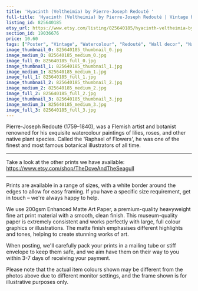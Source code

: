 ```yaml
---
title: 'Hyacinth (Veltheimia) by Pierre-Joseph Redouté '
full-title: 'Hyacinth (Veltheimia) by Pierre-Joseph Redouté | Vintage botanical flowering plant illustration | Art print for nature lovers'
listing_id: 825640185
etsy_url: https://www.etsy.com/listing/825640185/hyacinth-veltheimia-by-pierre-joseph?utm_source=site&utm_medium=api&utm_campaign=api
section_id: 19036676
price: 10.60
tags: ["Poster", "Vintage", "Watercolour", "Redouté", "Wall decor", "Nature", "Botanical print", "Plant lovers gift", "Plant illustration", "Cottage decor", "Flower art print", "Cottage", "Veltheimia"]
image_thumbnail_0: 825640185_thumbnail_0.jpg
image_medium_0: 825640185_medium_0.jpg
image_full_0: 825640185_full_0.jpg
image_thumbnail_1: 825640185_thumbnail_1.jpg
image_medium_1: 825640185_medium_1.jpg
image_full_1: 825640185_full_1.jpg
image_thumbnail_2: 825640185_thumbnail_2.jpg
image_medium_2: 825640185_medium_2.jpg
image_full_2: 825640185_full_2.jpg
image_thumbnail_3: 825640185_thumbnail_3.jpg
image_medium_3: 825640185_medium_3.jpg
image_full_3: 825640185_full_3.jpg
---
```

Pierre-Joseph Redouté (1759–1840), was a Flemish artist and botanist renowned for his exquisite watercolour paintings of lilies, roses, and other native plant species. Called the &#39;Raphael of Flowers&#39;, he was one of the finest and most famous botanical illustrators of all time. 

---

Take a look at the other prints we have available:
https://www.etsy.com/shop/TheDoveAndTheSeagull

----

Prints are available in a range of sizes, with a white border around the edges to allow for easy framing. If you have a specific size requirement, get in touch – we&#39;re always happy to help.

We use 200gsm Enhanced Matte Art Paper, a premium-quality heavyweight fine art print material with a smooth, clean finish. This museum-quality paper is extremely consistent and works perfectly with large, full colour graphics or illustrations. The matte finish emphasises different highlights and tones, helping to create stunning works of art.

When posting, we&#39;ll carefully pack your prints in a mailing tube or stiff envelope to keep them safe, and we aim have them on their way to you within 3-7 days of receiving your payment.

Please note that the actual item colours shown may be different from the photos above due to different monitor settings, and the frame shown is for illustrative purposes only.
